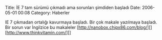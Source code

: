 Title: İE 7 tam sürümü çıkmadı ama sorunları şimdiden başladı
Date: 2006-05-01 00:08
Category: Haberler

IE 7 çıkmadan ortalığı kavurmaya başladı. Bir çok makale yazılmaya
başladı. Bir sorun var İngilzice bu makaleler
[http://nanobox.chipx86.com/blog/][] [http://www.thinkvitamin.com/][]

  [http://nanobox.chipx86.com/blog/]: http://nanobox.chipx86.com/blog/2006/04/easy-css-hacks-for-ie7.php
  [http://www.thinkvitamin.com/]: http://www.thinkvitamin.com/features/css/stop-css-hacking
